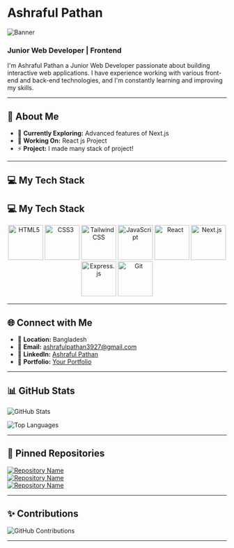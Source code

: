 # Ashraful Pathan  

![Banner](https://i.ibb.co.com/hRSGwz2/Purple-4-1.png)

### Junior Web Developer | Frontend  

I'm Ashraful Pathan a Junior Web Developer passionate about building interactive web applications. I have experience working with various front-end and back-end technologies, and I'm constantly learning and improving my skills. 

---

## 🌟 About Me  

- 🔭 **Currently Exploring:** Advanced features of Next.js  
- 🌱 **Working On:** React js Project 
- ⚡ **Project:** I made many stack of project!  

---

## 💻 My Tech Stack  
## 💻 My Tech Stack  

<div align="center">
  <img src="https://upload.wikimedia.org/wikipedia/commons/thumb/6/61/HTML5_logo_and_wordmark.svg/1200px-HTML5_logo_and_wordmark.svg.png" alt="HTML5" width="80" />
  <img src="https://www.w3schools.com/whatis/img_css.jpg" alt="CSS3" width="80" />
  <img src="https://cdnblog.webkul.com/blog/wp-content/uploads/2024/05/tailwindcss-1633184775.webp" alt="Tailwind CSS" width="80" />
  <img src="https://upload.wikimedia.org/wikipedia/commons/thumb/6/6a/JavaScript-logo.png/640px-JavaScript-logo.png" alt="JavaScript" width="80" />
  <img src="https://dac.digital/wp-content/uploads/2023/11/react-logo-optimized.png" alt="React" width="80" />
  <img src="https://images.ctfassets.net/23aumh6u8s0i/6pjUKboBuFLvCKkE3esaFA/5f2101d6d2add5c615db5e98a553fc44/nextjs.jpeg" alt="Next.js" width="80" />
  <img src="https://media2.dev.to/dynamic/image/width=1000,height=420,fit=cover,gravity=auto,format=auto/https%3A%2F%2Fdev-to-uploads.s3.amazonaws.com%2Fi%2Fhpg6if7btrwilqkidqbe.png" alt="Express.js" width="80" />
  <img src="https://upload.wikimedia.org/wikipedia/commons/thumb/3/3f/Git_icon.svg/2048px-Git_icon.svg.png" alt="Git" width="80" />
</div>

---

## 🌐 Connect with Me  

- 📍 **Location:** Bangladesh  
- 📧 **Email:** ashrafulpathan3927@gmail.com 
- 💼 **LinkedIn:** [Ashraful Pathan](https://www.linkedin.com/in/ashraful-pathan-3b2125344/) 
- 🔗 **Portfolio:** [Your Portfolio](https://ashraful-pathan.web.app) 

---

## 📊 GitHub Stats  

![GitHub Stats](https://github-readme-stats.vercel.app/api?username=your-username&show_icons=true&theme=radical) <!-- Replace with your GitHub username -->

![Top Languages](https://github-readme-stats.vercel.app/api/top-langs/?username=your-username&layout=compact&theme=radical) <!-- Replace with your GitHub username -->

---

## 📌 Pinned Repositories  

[![Repository Name](https://github-readme-stats.vercel.app/api/pin/?username=your-username&repo=repo-name&theme=radical)](https://github.com/your-username/repo-name)  
[![Repository Name](https://github-readme-stats.vercel.app/api/pin/?username=your-username&repo=repo-name&theme=radical)](https://github.com/your-username/repo-name)  
[![Repository Name](https://github-readme-stats.vercel.app/api/pin/?username=your-username&repo=repo-name&theme=radical)](https://github.com/your-username/repo-name)  

---

## ✨ Contributions  

![GitHub Contributions](https://github-readme-streak-stats.herokuapp.com/?user=your-username&theme=radical) <!-- Replace with your GitHub username -->

---


